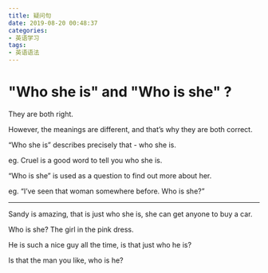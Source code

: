 ```yaml
---
title: 疑问句
date: 2019-08-20 00:48:37
categories:
- 英语学习
tags:
- 英语语法
---
```


# "Who she is"  and  "Who is she" ? 

They are both right.

However, the meanings are different, and that’s why they are both correct.

“Who she is” describes precisely that - who she is. 

eg. Cruel is a good word to tell you who she is.

“Who is she” is used as a question to find out more about her.

eg. “I’ve seen that woman somewhere before. Who is she?”

---

Sandy is amazing, that is just who she is, she can get anyone to buy a car.

Who is she? The girl in the pink dress.

He is such a nice guy all the time, is that just who he is?

Is that the man you like, who is he?